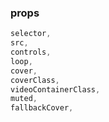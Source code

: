 ### props

```Javascript
selector,
src,
controls,
loop,
cover,
coverClass,
videoContainerClass,
muted,
fallbackCover,
```
